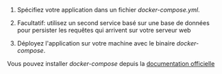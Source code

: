1. Spécifiez votre application dans un fichier *docker-compose.yml*. 

2. Facultatif: utilisez un second service basé sur une base de données pour persister les requêtes qui arrivent sur votre serveur web

3. Déployez l'application sur votre machine avec le binaire *docker-compose*.

Vous pouvez installer *docker-compose* depuis la [documentation officielle](https://docs.docker.com/compose/install/)
